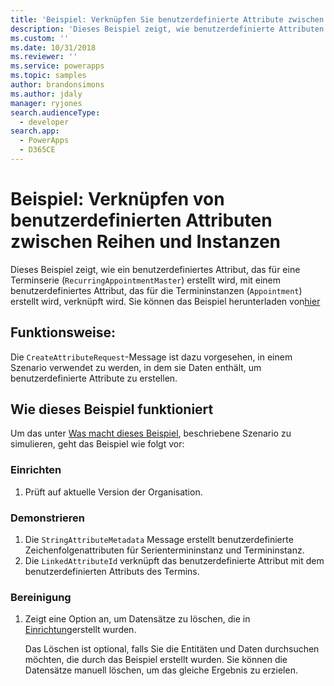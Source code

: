 ```yaml
---
title: 'Beispiel: Verknüpfen Sie benutzerdefinierte Attribute zwischen Reihen und Instanzen (Common Data Service for Apps) | Microsoft Docs'
description: 'Dieses Beispiel zeigt, wie benutzerdefinierte Attributen zwischen Reihen und Instanzen verknüpft werden.'
ms.custom: ''
ms.date: 10/31/2018
ms.reviewer: ''
ms.service: powerapps
ms.topic: samples
author: brandonsimons
ms.author: jdaly
manager: ryjones
search.audienceType:
  - developer
search.app:
  - PowerApps
  - D365CE
---
```

# <a name="sample-link-custom-attributes-between-series-and-instances"></a>Beispiel: Verknüpfen von benutzerdefinierten Attributen zwischen Reihen und Instanzen

Dieses Beispiel zeigt, wie ein benutzerdefiniertes Attribut, das für eine Terminserie (`RecurringAppointmentMaster`) erstellt wird, mit einem benutzerdefiniertes Attribut, das für die Termininstanzen (`Appointment`) erstellt wird, verknüpft wird. Sie können das Beispiel herunterladen von[hier](https://github.com/Microsoft/PowerApps-Samples/tree/master/cds/orgsvc/C%23/LinkAttributes)

## <a name="what-this-sample-does"></a>Funktionsweise:

Die `CreateAttributeRequest`-Message ist dazu vorgesehen, in einem Szenario verwendet zu werden, in dem sie Daten enthält, um benutzerdefinierte Attribute zu erstellen.

## <a name="how-this-sample-works"></a>Wie dieses Beispiel funktioniert

Um das unter [Was macht dieses Beispiel](#what-this-sample-does), beschriebene Szenario zu simulieren, geht das Beispiel wie folgt vor:

### <a name="setup"></a>Einrichten

1. Prüft auf aktuelle Version der Organisation.

### <a name="demonstrate"></a>Demonstrieren

1. Die `StringAttributeMetadata` Message erstellt benutzerdefinierte Zeichenfolgenattributen für Serientermininstanz und Termininstanz.
2. Die `LinkedAttributeId` verknüpft das benutzerdefinierte Attribut mit dem benutzerdefinierten Attributs des Termins.

### <a name="clean-up"></a>Bereinigung

1. Zeigt eine Option an, um Datensätze zu löschen, die in [Einrichtung](#setup)erstellt wurden.

    Das Löschen ist optional, falls Sie die Entitäten und Daten durchsuchen möchten, die durch das Beispiel erstellt wurden. Sie können die Datensätze manuell löschen, um das gleiche Ergebnis zu erzielen.
